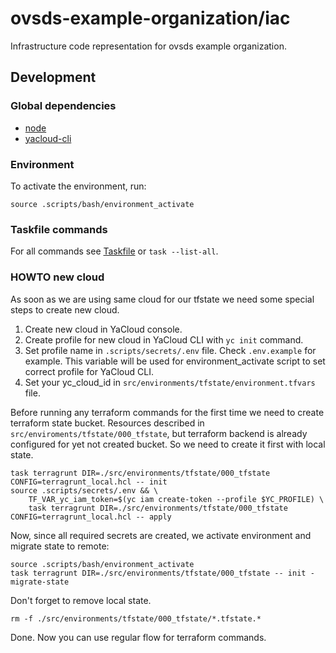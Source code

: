 # ovsds-example-organization/iac

Infrastructure code representation for ovsds example organization.

## Development

### Global dependencies

- [node](https://github.com/ovsds-personal/wiki/blob/master/src/global_dependencies/nvm/README.md)
- [yacloud-cli](https://github.com/ovsds-personal/wiki/blob/master/src/global_dependencies/yacloud-cli/README.md)

### Environment

To activate the environment, run:

```shell
source .scripts/bash/environment_activate
```

### Taskfile commands

For all commands see [Taskfile](Taskfile.yaml) or `task --list-all`.

### HOWTO new cloud

As soon as we are using same cloud for our tfstate we need some special steps to create new cloud.

1. Create new cloud in YaCloud console.
2. Create profile for new cloud in YaCloud CLI with `yc init` command.
3. Set profile name in `.scripts/secrets/.env` file. Check `.env.example` for example.
   This variable will be used for environment_activate script to set correct profile for YaCloud CLI.
4. Set your yc_cloud_id in `src/environments/tfstate/environment.tfvars` file.

Before running any terraform commands for the first time we need to create terraform state bucket.
Resources described in `src/enviroments/tfstate/000_tfstate`, but terraform backend is already configured for
yet not created bucket. So we need to create it first with local state.

```shell
task terragrunt DIR=./src/environments/tfstate/000_tfstate CONFIG=terragrunt_local.hcl -- init
source .scripts/secrets/.env && \
    TF_VAR_yc_iam_token=$(yc iam create-token --profile $YC_PROFILE) \
    task terragrunt DIR=./src/environments/tfstate/000_tfstate CONFIG=terragrunt_local.hcl -- apply
```

Now, since all required secrets are created, we activate environment and migrate state to remote:

```shell
source .scripts/bash/environment_activate
task terragrunt DIR=./src/environments/tfstate/000_tfstate -- init -migrate-state
```

Don't forget to remove local state.

```shell
rm -f ./src/environments/tfstate/000_tfstate/*.tfstate.*
```

Done. Now you can use regular flow for terraform commands.
